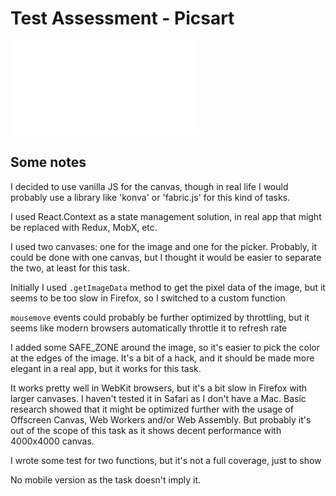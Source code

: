 # Test Assessment - Picsart

![Task](test-task.pdf)

## Some notes

I decided to use vanilla JS for the canvas, though in real life I would
probably use a library like 'konva' or 'fabric.js' for this kind of tasks.

I used React.Context as a state management solution, in real app that might
be replaced with Redux, MobX, etc.

I used two canvases: one for the image and one for the picker. Probably,
it could be done with one canvas, but I thought it would be easier to separate
the two, at least for this task.

Initially I used `.getImageData` method to get the pixel data of the image,
but it seems to be too slow in Firefox, so I switched to a custom function

`mousemove` events could probably be further optimized by throttling, 
but it seems like modern browsers automatically throttle it to refresh rate

I added some SAFE_ZONE around the image, so it's easier to pick the color at
the edges of the image. It's a bit of a hack, and it should be made more
elegant in a real app, but it works for this task.

It works pretty well in WebKit browsers, but it's a bit slow in Firefox with
larger canvases. I haven't tested it in Safari as I don't have a Mac. Basic
research showed that it might be optimized further with the usage of Offscreen
Canvas, Web Workers and/or Web Assembly. But probably it's out of the scope
of this task as it shows decent performance with 4000x4000 canvas.

I wrote some test for two functions, but it's not a full coverage, just to show

No mobile version as the task doesn't imply it.

